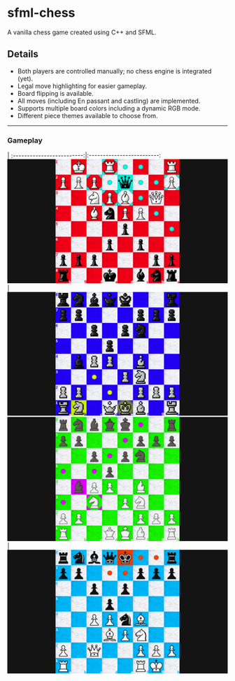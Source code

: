 # sfml-chess
A vanilla chess game created using C++ and SFML.

## Details

- Both players are controlled manually; no chess engine is integrated (yet).
- Legal move highlighting for easier gameplay.
- Board flipping is available.
- All moves (including En passant and castling) are implemented.
- Supports multiple board colors including a dynamic RGB mode.
- Different piece themes available to choose from.

---

### Gameplay

 |
:-------------------------:|:-------------------------:
![Gameplay 1](https://github.com/Attaulhaleem/sfml-chess/blob/main/docs/gameplay_1.png)  |  ![Gameplay 2](https://github.com/Attaulhaleem/sfml-chess/blob/main/docs/gameplay_2.png)
![Gameplay 3](https://github.com/Attaulhaleem/sfml-chess/blob/main/docs/gameplay_3.png)  |  ![Gameplay 4](https://github.com/Attaulhaleem/sfml-chess/blob/main/docs/gameplay_4.png)
